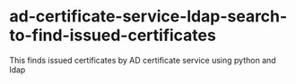 # ad-certificate-service-ldap-search-to-find-issued-certificates
This finds issued certificates by AD certificate service using python and ldap
